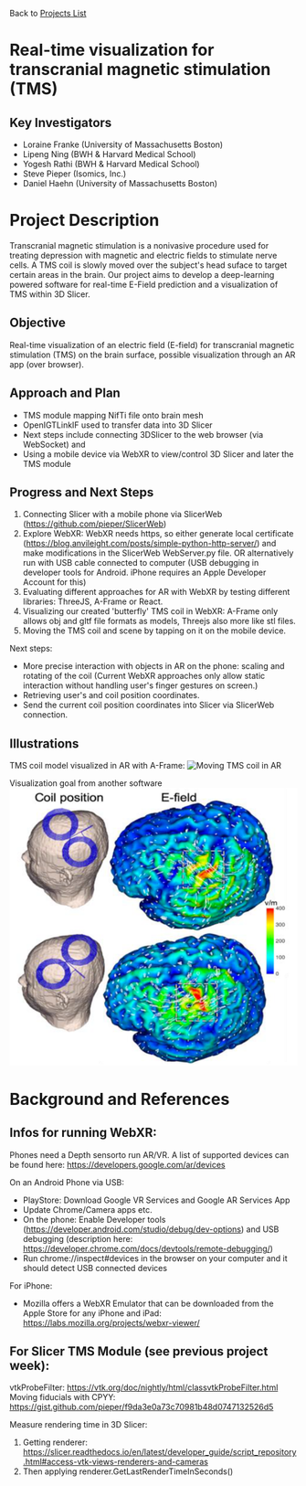 Back to [Projects List](../../README.md#ProjectsList)

# Real-time visualization for transcranial magnetic stimulation (TMS)

## Key Investigators

- Loraine Franke (University of Massachusetts Boston)
- Lipeng Ning (BWH & Harvard Medical School)
- Yogesh Rathi (BWH & Harvard Medical School)
- Steve Pieper (Isomics, Inc.)
- Daniel Haehn (University of Massachusetts Boston)

# Project Description

Transcranial magnetic stimulation is a nonivasive procedure used for treating depression with magnetic and electric fields to stimulate nerve cells. 
A TMS coil is slowly moved over the subject's head suface to target certain areas in the brain. 
Our project aims to develop a deep-learning powered software for real-time E-Field prediction and a visualization of TMS within 3D Slicer.

## Objective

Real-time visualization of an electric field (E-field) for transcranial magnetic stimulation (TMS) on the brain surface, possible visualization through an AR app (over browser).

## Approach and Plan
- TMS module mapping NifTi file onto brain mesh
- OpenIGTLinkIF used to transfer data into 3D Slicer
- Next steps include connecting 3DSlicer to the web browser (via WebSocket) and
- Using a mobile device via WebXR to view/control 3D Slicer and later the TMS module

## Progress and Next Steps

1. Connecting Slicer with a mobile phone via SlicerWeb (https://github.com/pieper/SlicerWeb)
2. Explore WebXR: WebXR needs https, so either generate local certificate (https://blog.anvileight.com/posts/simple-python-http-server/) and make modifications in the SlicerWeb WebServer.py file. OR alternatively run with USB cable connected to computer (USB debugging in developer tools for Android. iPhone requires an Apple Developer Account for this)
3. Evaluating different approaches for AR with WebXR by testing different libraries: ThreeJS, A-Frame or React. 
4. Visualizing our created 'butterfly' TMS coil in WebXR: A-Frame only allows obj and gltf file formats as models, Threejs also more like stl files.
5. Moving the TMS coil and scene by tapping on it on the mobile device.

Next steps:
- More precise interaction with objects in AR on the phone: scaling and rotating of the coil (Current WebXR approaches only allow static interaction without handling user's finger gestures on screen.)
- Retrieving user's and coil position coordinates.
- Send the current coil position coordinates into Slicer via SlicerWeb connection.

## Illustrations

TMS coil model visualized in AR with A-Frame:
![Moving TMS coil in AR](./render_coil_A-frame.gif)

Visualization goal from another software
![Brain surface and DT](./tmsonbrain.png)


# Background and References

## Infos for running WebXR:

Phones need a Depth sensorto run AR/VR. A list of supported devices can be found here: https://developers.google.com/ar/devices

On an Android Phone via USB: 
- PlayStore: Download Google VR Services and Google AR Services App
- Update Chrome/Camera apps etc.
- On the phone: Enable Developer tools (https://developer.android.com/studio/debug/dev-options) and USB debugging (description here: https://developer.chrome.com/docs/devtools/remote-debugging/)
- Run chrome://inspect#devices in the browser on your computer and it should detect USB connected devices

For iPhone: 
- Mozilla offers a WebXR Emulator that can be downloaded from the Apple Store for any iPhone and iPad: https://labs.mozilla.org/projects/webxr-viewer/

## For Slicer TMS Module (see previous project week):

vtkProbeFilter: https://vtk.org/doc/nightly/html/classvtkProbeFilter.html
Moving fiducials with CPYY: https://gist.github.com/pieper/f9da3e0a73c70981b48d0747132526d5

Measure rendering time in 3D Slicer:
1. Getting renderer: https://slicer.readthedocs.io/en/latest/developer_guide/script_repository.html#access-vtk-views-renderers-and-cameras
2. Then applying renderer.GetLastRenderTimeInSeconds()
